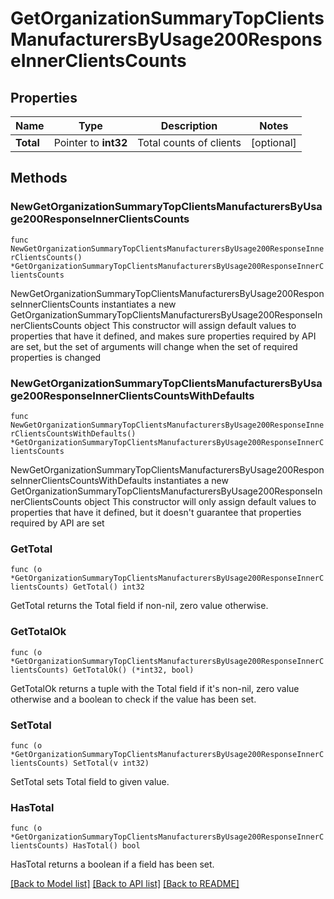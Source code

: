# GetOrganizationSummaryTopClientsManufacturersByUsage200ResponseInnerClientsCounts

## Properties

Name | Type | Description | Notes
------------ | ------------- | ------------- | -------------
**Total** | Pointer to **int32** | Total counts of clients | [optional] 

## Methods

### NewGetOrganizationSummaryTopClientsManufacturersByUsage200ResponseInnerClientsCounts

`func NewGetOrganizationSummaryTopClientsManufacturersByUsage200ResponseInnerClientsCounts() *GetOrganizationSummaryTopClientsManufacturersByUsage200ResponseInnerClientsCounts`

NewGetOrganizationSummaryTopClientsManufacturersByUsage200ResponseInnerClientsCounts instantiates a new GetOrganizationSummaryTopClientsManufacturersByUsage200ResponseInnerClientsCounts object
This constructor will assign default values to properties that have it defined,
and makes sure properties required by API are set, but the set of arguments
will change when the set of required properties is changed

### NewGetOrganizationSummaryTopClientsManufacturersByUsage200ResponseInnerClientsCountsWithDefaults

`func NewGetOrganizationSummaryTopClientsManufacturersByUsage200ResponseInnerClientsCountsWithDefaults() *GetOrganizationSummaryTopClientsManufacturersByUsage200ResponseInnerClientsCounts`

NewGetOrganizationSummaryTopClientsManufacturersByUsage200ResponseInnerClientsCountsWithDefaults instantiates a new GetOrganizationSummaryTopClientsManufacturersByUsage200ResponseInnerClientsCounts object
This constructor will only assign default values to properties that have it defined,
but it doesn't guarantee that properties required by API are set

### GetTotal

`func (o *GetOrganizationSummaryTopClientsManufacturersByUsage200ResponseInnerClientsCounts) GetTotal() int32`

GetTotal returns the Total field if non-nil, zero value otherwise.

### GetTotalOk

`func (o *GetOrganizationSummaryTopClientsManufacturersByUsage200ResponseInnerClientsCounts) GetTotalOk() (*int32, bool)`

GetTotalOk returns a tuple with the Total field if it's non-nil, zero value otherwise
and a boolean to check if the value has been set.

### SetTotal

`func (o *GetOrganizationSummaryTopClientsManufacturersByUsage200ResponseInnerClientsCounts) SetTotal(v int32)`

SetTotal sets Total field to given value.

### HasTotal

`func (o *GetOrganizationSummaryTopClientsManufacturersByUsage200ResponseInnerClientsCounts) HasTotal() bool`

HasTotal returns a boolean if a field has been set.


[[Back to Model list]](../README.md#documentation-for-models) [[Back to API list]](../README.md#documentation-for-api-endpoints) [[Back to README]](../README.md)



